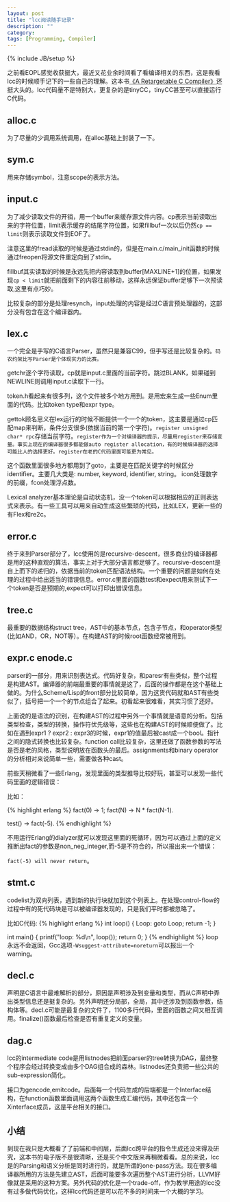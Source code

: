 ```yaml
---
layout: post
title: "lcc阅读随手记录"
description: ""
category:
tags: [Programming, Compiler]
---
```

{% include JB/setup %}

之前看EOPL感觉收获挺大，最近又花业余时间看了看编译相关的东西，这是我看lcc的时候顺手记下的一些自己的理解。这本书[《A Retargetable C Compiler》](http://book.douban.com/subject/1610344/)还挺大头的。lcc代码量不是特别大，更复杂的是tinyCC，tinyCC甚至可以直接运行C代码。

## alloc.c
为了尽量的少调用系统调用，在alloc基础上封装了一下。

## sym.c
用来存储symbol，注意scope的表示方法。

## input.c

为了减少读取文件的开销，用一个buffer来缓存源文件内容。cp表示当前读取出来的字符位置，limit表示缓存的结尾字符位置，如果fillbuf一次以后仍然`cp == limit`则表示读取文件到EOF了。

注意这里的fread读取的时候是通过stdin的，但是在main.c/main_init函数的时候通过freopen将源文件重定向到了stdin。

fillbuf其实读取的时候是永远先把内容读取到buffer[MAXLINE+1]的位置，如果发现`cp < limit`就把前面剩下的内容往前移动，这样永远保证buffer足够下一次预读取,这里有点巧妙。

比较复杂的部分是处理resynch，input处理的内容是经过C语言预处理器的，这部分没有包含在这个编译器内。

## lex.c

一个完全是手写的C语言Parser，虽然只是兼容C99，但手写还是比较复杂的。`码农约架比写Parser是个体现实力的比赛。`

getchr逐个字符读取，cp就是input.c里面的当前字符。跳过BLANK，如果碰到NEWLINE则调用input.c读取下一行。

token.h看起来有很多列，这个文件被多个地方用到。是用宏来生成一些Enum里面的代码。比如token type和expr type。

gettok顾名思义在lex运行的时候不断提供一个一个的token，这主要是通过cp匹配map来判断，条件分支很多(依据当前的第一个字符)。`register unsigned char* rpc`存储当前字符。`register作为一个对编译器的提示，尽量用register来存储变量。事实上现在的编译器很多都能做auto register allocation，有的时候编译器的选择可能比人的选择更好。register在老的C代码里面可能更为常见。`

这个函数里面很多地方都用到了goto，主要是在匹配关键字的时候区分identifier。主要几大类是: number, keyword, identifier, string。 icon处理数字的前缀，fcon处理浮点数。

Lexical analyzer基本理论是自动状态机，没一个token可以根据相应的正则表达式来表示。有一些工具可以用来自动生成这些繁琐的代码，比如LEX，更新一些的有Flex和re2c。

## error.c
终于来到Parser部分了，lcc使用的是recursive-descent，很多商业的编译器都是用的这种直观的算法，事实上对于大部分语言都足够了。recursive-descent是自上而下的递归的，依据当前的token匹配语法结构。一个重要的问题是如何在处理的过程中给出适当的错误信息。error.c里面的函数test和expect用来测试下一个token是否是预期的,expect可以打印出错误信息。

## tree.c
最重要的数据结构struct tree，AST中的基本节点，包含子节点，和operator类型(比如AND，OR，NOT等）。在构建AST的时候root函数经常被用到。

## expr.c enode.c
parser的一部分，用来识别表达式。代码好复杂，和paresr有些类似，整个过程是构建AST。编译器的前端最重要的事情就是这了，后面的操作都是在这个基础上做的。为什么Scheme/Lisp的front部分比较简单，因为这货代码就和AST有些类似了，括号把一个一个的节点组合了起来。初看起来很难看，其实习惯了还好。

上面说的是语法的识别，在构建AST的过程中另外一个事情就是语意的分析。包括类型检查，类型的转换，操作符优先级等，这些也在构建AST的时候顺便做了。比如在遇到expr1 ? expr2 : expr3的时候，expr1的值最后被cast成一个bool。指针之间的隐式转换也比较复杂。function call比较复杂，这里还做了函数参数的写法是否是老的风格，类型说明放在函数头的最后。assignments和binary operator的分析相对来说简单一些，需要做各种cast。

前些天稍微看了一些Erlang，发现里面的类型推导比较好玩，甚至可以发现一些代码里面的逻辑错误：

比如：

{% highlight erlang %}
fact(0) -> 1;
fact(N) -> N * fact(N-1).

test() -> fact(-5).
{% endhighlight %}

不用运行Erlang的dialyzer就可以发现这里面的死循环，因为可以通过上面的定义推断出fact的参数是non_neg_integer,而-5是不符合的，所以报出来一个错误：

`fact(-5) will never return`。

## stmt.c
codelist为双向列表，遇到新的执行块就加到这个列表上。在处理control-flow的过程中有的死代码块是可以被编译器发现的，只是我们平时都被忽略了。

比如C代码:
{% highlight erlang %}
int loop() {
 Loop:
    goto Loop;
    return -1;
}

int main() {
    printf("loop: %d\n", loop());
    return 0;
}
{% endhighlight %}
loop永远不会返回，Gcc选项`-Wsuggest-attribute=noreturn`可以报出一个warning。

## decl.c
声明是C语言中最难解析的部分，原因是声明涉及到变量和类型，而从C声明中弄出类型信息还是挺复杂的。另外声明还分局部，全局，其中还涉及到函数参数，结构体等。decl.c可能是最复杂的文件了，1100多行代码，里面的函数之间又相互调用。finalize()函数最后检查是否有重复定义的变量。

## dag.c
lcc的intermediate code是用listnodes把前面parser的tree转换为DAG，最终整个程序会经过转换变成由多个DAG组合成的森林。listnodes还负责把一些公共的sub-expression简化。

接口为gencode,emitcode。后面每一个代码生成的后端都是一个Interface结构，在function函数里面调用这两个函数生成汇编代码，其中还包含一个Xinterface成员，这是平台相关的接口。


## 小结
到现在我只是大概看了了前端和中间层，后面lcc跨平台的指令生成还没来得及研究，这本书的电子版不是很清晰，还是买个中文版来再稍微看看。总的来说，lcc是的Parsing和语义分析是同时进行的，就是所谓的one-pass方法。现在很多编译器所用的方法是先建立AST，后面可能要多次遍历整个AST进行分析，LLVM好像就是采用的这种方案。另外代码的优化是一个trade-off，作为教学用途的lcc没有过多做代码优化，这样lcc代码还是可以花不多的时间来一个大概的学习。
